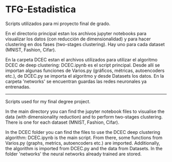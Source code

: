 # TFG-Estadistica
Scripts utilizados para mi proyecto final de grado.

En el directorio principal estan los archivos jupyter notebooks para visualizar los datos (con reducción de dimensionalidad) y para hacer clustering en dos fases (two-stages clustering). Hay uno para cada dataset (MNIST, Fashion, Cifar).

En la carpeta DCEC estan el archivos utilizados para utilizar el algoritmo DCEC de deep clustering:
DCEC.ipynb es el script principal. Desde allí se importan algunas funciones de Varios.py (gráficos, métricas, autoencoders etc.), de DCEC.py se importa el algoritmo y desde Datasets los datos. En la carpeta 'networks' se encuentran guardas las redes neuronales ya entrenadas. 

---

Scripts used for my final degree project.

In the main directory you can find the jupyter notebook files to visualise the data (with dimensionality reduction) and to perform two-stages clustering. There is one for each dataset (MNIST, Fashion, Cifar).

In the DCEC folder you can find the files to use the DCEC deep clustering algorithm: DCEC.ipynb is the main script. From there, some functions from Varios.py (graphs, metrics, autoencoders etc.) are imported. Additionally, the algorithm is imported from DCEC.py and the data from Datasets. In the folder 'networks' the neural networks already trained are stored.
